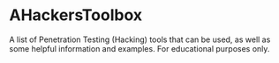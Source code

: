 # AHackersToolbox
A list of Penetration Testing (Hacking) tools that can be used, as well as some helpful information and examples. For educational purposes only.
